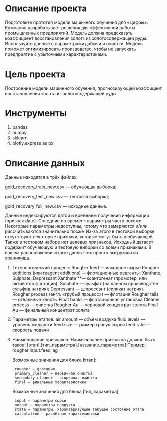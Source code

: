 # Описание проекта #
Подготовьте прототип модели машинного обучения для «Цифры». 
Компания разрабатывает решения для эффективной работы промышленных предприятий.
Модель должна предсказать коэффициент восстановления золота из золотосодержащей руды. 
Используйте данные с параметрами добычи и очистки.
Модель поможет оптимизировать производство, чтобы не запускать предприятие с убыточными характеристиками.

# Цель проекта #
Построение модели машинного обучения, прогнозирующей коэффицент восстановления золота из золотосодержащей руды

# Инструменты #
1. pandas
2. numpy
3. sklearn
4. plotly.express as px

# Описание данных #
Данные находятся в трёх файлах:

gold_recovery_train_new.csv — обучающая выборка;

gold_recovery_test_new.csv — тестовая выборка;

gold_recovery_full_new.csv — исходные данные.

Данные индексируются датой и временем получения информации (признак date). 
Соседние по времени параметры часто похожи. 
Некоторые параметры недоступны, потому что замеряются и/или рассчитываются значительно позже. 
Из-за этого в тестовой выборке отсутствуют некоторые признаки, которые могут быть в обучающей. 
Также в тестовом наборе нет целевых признаков. 
Исходный датасет содержит обучающую и тестовую выборки со всеми признаками. 
В вашем распоряжении сырые данные: их просто выгрузили из хранилища. 

1. Технологический процесс:
    Rougher feed — исходное сырье
        Rougher additions (или reagent additions) — флотационные реагенты: Xanthate, Sulphate, Depressant
        Xanthate **— ксантогенат (промотер, или активатор флотации);
        Sulphate — сульфат (на данном производстве сульфид натрия);
        Depressant — депрессант (силикат натрия).
    Rougher process (англ. «грубый процесс») — флотация
    Rougher tails — отвальные хвосты
    Float banks — флотационная установка
    Cleaner process — очистка
    Rougher Au — черновой концентрат золота
    Final Au — финальный концентрат золота

2. Параметры этапов:
    air amount — объём воздуха
    fluid levels — уровень жидкости
    feed size — размер гранул сырья
    feed rate — скорость подачи

3. Наименование признаков:
    Наименование признаков должно быть такое:
    [этап].[тип_параметра].[название_параметра]
    Пример: rougher.input.feed_ag

    Возможные значения для блока [этап]:

        rougher — флотация
        primary_cleaner — первичная очистка
        secondary_cleaner — вторичная очистка
        final — финальные характеристики

    Возможные значения для блока [тип_параметра]:

        input — параметры сырья
        output — параметры продукта
        state — параметры, характеризующие текущее состояние этапа
        calculation — расчётные характеристики